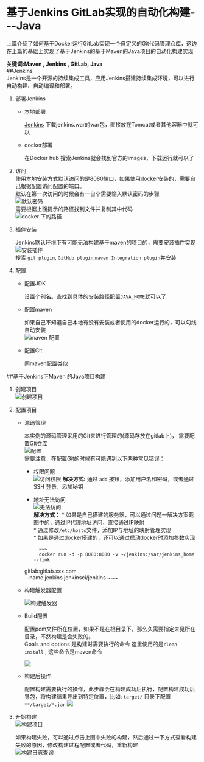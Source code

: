 # 基于Jenkins GitLab实现的自动化构建---Java  

上篇介绍了如何基于Docker运行GitLab实现一个自定义的Git代码管理仓库，这边在上篇的基础上实现了基于Jenkins的基于Maven的Java项目的自动化构建实现   

__关键词:Maven , Jenkins , GitLab, Java__    
##Jenkins   
Jenkins是一个开源的持续集成工具，应用Jenkins搭建持续集成环境，可以进行自动构建、自动编译和部署。  

1. 部署Jenkins  
    * 本地部署
      
        [Jenkins](http://jenkins-ci.org/) 下载jenkins.war的war包，直接放在Tomcat或者其他容器中就可以   
    * docker部署  
        
        在Docker hub 搜索Jenkins就会找到官方的images，下载运行就可以了  

2. 访问  
    使用本地安装方式默认访问的是8080端口，如果使用docker安装的，需要自己根据配置访问配置的端口。  
    默认在第一次访问的时候会有一自个需要输入默认密码的步骤  
    ![默认密码](http://omy43wh36.bkt.clouddn.com/Snip20171109_15.png)  
    需要根据上面提示的路径找到文件并复制其中代码   
    ![docker 下的路径](http://omy43wh36.bkt.clouddn.com/Snip20171109_16.png)  

3. 插件安装    

    Jenkins默认环境下有可能无法构建基于maven的项目的，需要安装插件实现  
    ![安装插件](http://omy43wh36.bkt.clouddn.com/Snip20171110_22.png)     
    搜索 `git plugin`, `GitHub plugin`,`maven Integration plugin`并安装  
    
4. 配置  
    * 配置JDK    
    
        设置个别名。查找到具体的安装路径配置`JAVA_HOME`就可以了 
    * 配置maven  
    
      如果自己不知道自己本地有没有安装或者使用的docker运行的，可以勾线 自动安装  
          ![maven 配置](http://omy43wh36.bkt.clouddn.com/5999951-1be31e27361f4991.png)  
    * 配置Git   
     
        同maven配置类似  



##基于Jenkins下Maven 的Java项目构建  
1. 创建项目  
    ![创建项目](http://omy43wh36.bkt.clouddn.com/Snip20171109_21.png)
2. 配置项目  
    * 源码管理
      
        本实例的源码管理采用的Git来进行管理的(源码存放在gitlab上)， 需要配置Git仓库  
        ![配置](http://omy43wh36.bkt.clouddn.com/Snip20171110_25.png)  
        需要注意，在配置Git的时候有可能遇到以下两种常见错误：  
        * 权限问题  
            ![访问权限](http://omy43wh36.bkt.clouddn.com/Snip20171109_17.png)
            __解决方式:__ 通过 `add` 按钮，添加用户名和密码，或者通过SSH 登录，添加秘钥  
        * 地址无法访问  
            ![无法访问](http://omy43wh36.bkt.clouddn.com/Snip20171110_26.png)  
            __解决方式：__ 
                * 如果是自己搭建的服务器，可以通过问题一解决方案截图中的，通过IP代理地址访问，直接通过IP映射  
                * 通过修改`/etc/hosts`文件，添加IP与地址的映射管理实现  
                * 如果是通过docker搭建的，还可以通过启动docker时添加参数实现  
                
                ~~~
                docker run -d -p 8080:8080 -v ~/jenkins:/var/jenkins_home --link 
        gitlab:gitlab.xxx.com   
        --name jenkins jenkinsci/jenkins
                ~~~  
                
    * 构建触发器配置      
        
        
        ![构建触发器](http://omy43wh36.bkt.clouddn.com/Snip20171110_28.png)
    * Build配置   
      
        配置pom文件所在位置，如果不是在根目录下，那么久需要指定未见所在目录，不然构建是会失败的。   
        Goals and options 是构建时需要执行的命令 这里使用的是`clean install` , 这些命令是maven命令  
        
        ![](http://omy43wh36.bkt.clouddn.com/Snip20171110_29.png)
    * 构建后操作    
     
        配置构建需要执行的操作，此步骤会在构建成功后执行，配置构建成功后导包，将构建结果导出到特定位置，比如: `target/` 目录下配置 `**/target/*.jar`
        ![](http://omy43wh36.bkt.clouddn.com/Snip20171110_30.png)


 3. 开始构建    
    ![构建项目](http://omy43wh36.bkt.clouddn.com/Snip20171110_31.png)

    如果构建失败，可以通过点击上图中失败的构建，然后通过一下方式查看构建失败的原因，修改构建过程配置或者代码，重新构建  
    ![构建日志查询](http://omy43wh36.bkt.clouddn.com/Snip20171110_32.png)








